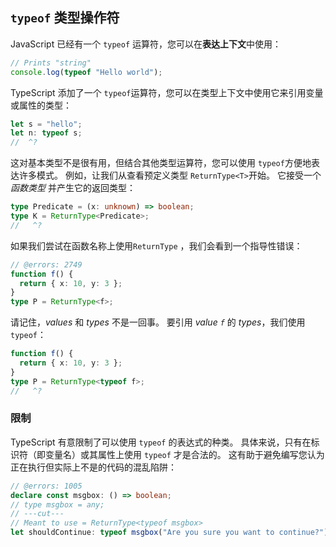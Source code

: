 
##  `typeof` 类型操作符

JavaScript 已经有一个 `typeof` 运算符，您可以在**表达上下文**中使用：
```ts twoslash
// Prints "string"
console.log(typeof "Hello world");
```

TypeScript 添加了一个 `typeof`运算符，您可以在类型上下文中使用它来引用变量或属性的类型：
```ts twoslash
let s = "hello";
let n: typeof s;
//  ^?
```

这对基本类型不是很有用，但结合其他类型运算符，您可以使用 `typeof`方便地表达许多模式。
例如，让我们从查看预定义类型 `ReturnType<T>`开始。
它接受一个 _函数类型_ 并产生它的返回类型：
```ts twoslash
type Predicate = (x: unknown) => boolean;
type K = ReturnType<Predicate>;
//   ^?
```

如果我们尝试在函数名称上使用`ReturnType` ，我们会看到一个指导性错误：
```ts twoslash
// @errors: 2749
function f() {
  return { x: 10, y: 3 };
}
type P = ReturnType<f>;
```

请记住，_values_ 和 _types_ 不是一回事。
要引用  _value `f`_ 的 _types_，我们使用 `typeof`：
```ts twoslash
function f() {
  return { x: 10, y: 3 };
}
type P = ReturnType<typeof f>;
//   ^?
```

### 限制

TypeScript 有意限制了可以使用 `typeof` 的表达式的种类。
具体来说，只有在标识符（即变量名）或其属性上使用 `typeof` 才是合法的。
这有助于避免编写您认为正在执行但实际上不是的代码的混乱陷阱：
```ts twoslash
// @errors: 1005
declare const msgbox: () => boolean;
// type msgbox = any;
// ---cut---
// Meant to use = ReturnType<typeof msgbox>
let shouldContinue: typeof msgbox("Are you sure you want to continue?");
```
